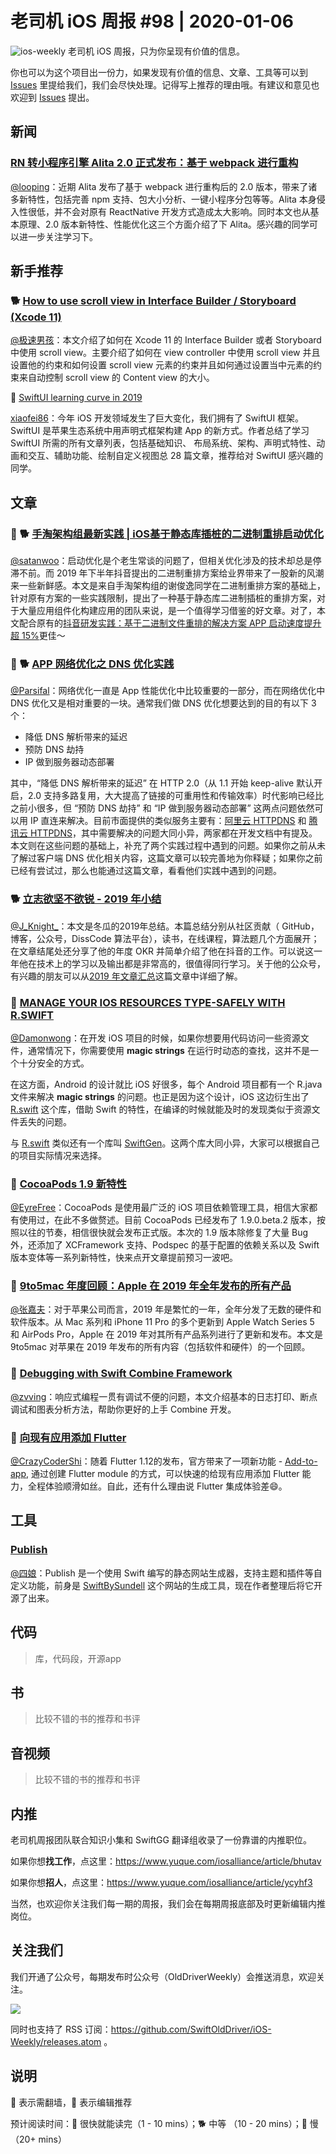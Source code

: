 # 老司机 iOS 周报 #98 | 2020-01-06

![ios-weekly](https://github.com/SwiftOldDriver/iOS-Weekly/blob/master/assets/ios-weekly.png?raw=true)
老司机 iOS 周报，只为你呈现有价值的信息。

你也可以为这个项目出一份力，如果发现有价值的信息、文章、工具等可以到 [Issues](https://github.com/SwiftOldDriver/iOS-Weekly/issues) 里提给我们，我们会尽快处理。记得写上推荐的理由哦。有建议和意见也欢迎到 [Issues](https://github.com/SwiftOldDriver/iOS-Weekly/issues) 提出。

## 新闻

### [RN 转小程序引擎 Alita 2.0 正式发布：基于 webpack 进行重构](https://mp.weixin.qq.com/s/ndr0rGmy456wUEaoOBR0_g)

[@looping](https://github.com/looping)：近期 Alita 发布了基于 webpack 进行重构后的 2.0 版本，带来了诸多新特性，包括完善 npm 支持、包大小分析、一键小程序分包等等。Alita 本身侵入性很低，并不会对原有 ReactNative 开发方式造成太大影响。同时本文也从基本原理、2.0 版本新特性、性能优化这三个方面介绍了下 Alita。感兴趣的同学可以进一步关注学习下。

## 新手推荐

### 🐕 [How to use scroll view in Interface Builder / Storyboard (Xcode 11)](https://fluffy.es/scrollview-storyboard-xcode-11/)

[@极速男孩](https://github.com/ztlyyznf001)：本文介绍了如何在 Xcode 11 的 Interface Builder 或者 Storyboard 中使用 scroll view。主要介绍了如何在 view controller 中使用 scroll view 并且设置他的约束和如何设置 scroll view 元素的约束并且如何通过设置当中元素的约束来自动控制 scroll view 的 Content view 的大小。

🐢 [SwiftUI learning curve in 2019](https://swiftwithmajid.com/2019/12/31/swiftui-learning-curve-in-2019/)

[xiaofei86](https://weibo.com/xuyafei86)：今年 iOS 开发领域发生了巨大变化，我们拥有了 SwiftUI 框架。SwiftUI 是苹果生态系统中用声明式框架构建 App 的新方式。作者总结了学习 SwiftUI 所需的所有文章列表，包括基础知识、
布局系统、架构、声明式特性、动画和交互、辅助功能、绘制自定义视图总 28 篇文章，推荐给对 SwiftUI 感兴趣的同学。

## 文章

### 🌟 🐕 [手淘架构组最新实践 | iOS基于静态库插桩的⼆进制重排启动优化](https://mp.weixin.qq.com/s/YDO0ALPQWujuLvuRWdX7dQ)

[@satanwoo](https://satanwoo.github.io)：启动优化是个老生常谈的问题了，但相关优化涉及的技术却总是停滞不前。而 2019 年下半年抖音提出的二进制重排方案给业界带来了一股新的风潮来一些新鲜感。本文是来自手淘架构组的谢俊逸同学在二进制重排方案的基础上，针对原有方案的一些实践限制，提出了一种基于静态库二进制插桩的重排方案，对于大量应用组件化构建应用的团队来说，是一个值得学习借鉴的好文章。对了，本文配合原有的[抖音研发实践：基于二进制文件重排的解决方案 APP 启动速度提升超 15%](https://mp.weixin.qq.com/s?__biz=MzI1MzYzMjE0MQ==&mid=2247485101&idx=1&sn=abbbb6da1aba37a04047fc210363bcc9&scene=21#wechat_redirect)更佳～

### 🌟 🐕 [APP 网络优化之 DNS 优化实践](https://juejin.im/post/5e0d580b5188253a5c7d12fc)

[@Parsifal](https://github.com/ParsifalC)：网络优化一直是 App 性能优化中比较重要的一部分，而在网络优化中 DNS 优化又是相对重要的一块。通常我们做 DNS 优化想要达到的目的有以下 3 个：

- 降低 DNS 解析带来的延迟
- 预防 DNS 劫持
- IP 做到服务器动态部署

其中，“降低 DNS 解析带来的延迟” 在 HTTP 2.0（从 1.1 开始 keep-alive 默认开启，2.0 支持多路复用，大大提高了链接的可重用性和传输效率）时代影响已经比之前小很多，但 “预防 DNS 劫持” 和 “IP 做到服务器动态部署” 这两点问题依然可以用 IP 直连来解决。目前市面提供的类似服务主要有：[阿里云 HTTPDNS](https://help.aliyun.com/product/30100.html?spm=a2c4g.11186623.6.540.152a7797Bj2wEU) 和 [腾讯云 HTTPDNS](https://cloud.tencent.com/product/hd)，其中需要解决的问题大同小异，两家都在开发文档中有提及。本文则在这些问题的基础上，补充了两个实践过程中遇到的问题。如果你之前从未了解过客户端 DNS 优化相关内容，这篇文章可以较完善地为你释疑；如果你之前已经有尝试过，那么也能通过这篇文章，看看他们实践中遇到的问题。

### 🐕 [立志欲坚不欲锐 - 2019 年小结](https://mp.weixin.qq.com/s/1OeqJ-JSLtIRWqP8wOZRjg)

[@J_Knight_](https://weibo.com/1929625262/profile?rightmod=1&wvr=6&mod=personinfo&is_all=1)：本文是冬瓜的2019年总结。本篇总结分别从社区贡献（ GitHub，博客，公众号，DissCode 算法平台），读书，在线课程，算法题几个方面展开；在文章结尾处还分享了他的年度 OKR 并简单介绍了他在抖音的工作。可以说这一年他在技术上的学习以及输出都是非常高的，很值得同行学习。关于他的公众号，有兴趣的朋友可以从[2019 年文章汇总](https://mp.weixin.qq.com/s/v-yB2_ArfeQAhveHXfiIYA)这篇文章中详细了解。

### 🐎 [MANAGE YOUR IOS RESOURCES TYPE-SAFELY WITH R.SWIFT](https://andreaslydemann.com/manage-your-ios-resources-type-safely-with-r-swift/)

[@Damonwong](https://github.com/Damonvvong)：在开发 iOS 项目的时候，如果你想要用代码访问一些资源文件，通常情况下，你需要使用 **magic strings** 在运行时动态的查找，这并不是一个十分安全的方式。

在这方面，Android 的设计就比 iOS 好很多，每个 Android 项目都有一个 R.java 文件来解决 **magic strings** 的问题。也正是因为这个设计，iOS 这边衍生出了 [R.swift](https://github.com/mac-cain13/R.swift) 这个库，借助 Swift 的特性，在编译的时候就能及时的发现类似于资源文件丢失的问题。

与 [R.swift](https://github.com/mac-cain13/R.swift) 类似还有一个库叫 [SwiftGen](https://github.com/SwiftGen/SwiftGen)。这两个库大同小异，大家可以根据自己的项目实际情况来选择。

### 🐎 [CocoaPods 1.9 新特性](https://mp.weixin.qq.com/s/QJfLha9GmubfHjhnzQm9Fg)

[@EyreFree](https://github.com/EyreFree)：CocoaPods 是使用最广泛的 iOS 项目依赖管理工具，相信大家都有使用过，在此不多做赘述。目前 CocoaPods 已经发布了 1.9.0.beta.2 版本，按照以往的节奏，相信很快就会发布正式版。本次的 1.9 版本除修复了大量 Bug 外，还添加了 XCFramework 支持、Podspec 的基于配置的依赖关系以及 Swift 版本变体等一系列新特性，快来点开文章提前预习一波吧。

### 🐎 [9to5mac 年度回顾：Apple 在 2019 年全年发布的所有产品](https://mp.weixin.qq.com/s/ShqUgoMpfoS9BFwBeDO2VQ)

[@张嘉夫](https://github.com/josephchang10)：对于苹果公司而言，2019 年是繁忙的一年，全年分发了无数的硬件和软件版本。从 Mac 系列和 iPhone 11 Pro 的多个更新到 Apple Watch Series 5 和 AirPods Pro，Apple 在 2019 年对其所有产品系列进行了更新和发布。本文是 9to5mac 对苹果在 2019 年发布的所有内容（包括软件和硬件）的一个回顾。

### 🐎 [Debugging with Swift Combine Framework](https://www.vadimbulavin.com/debugging-with-combine-swift-framework/)

[@zvving](https://github.com/zvving)：响应式编程一贯有调试不便的问题，本文介绍基本的日志打印、断点调试和图表分析方法，帮助你更好的上手 Combine 开发。

### 🐎 [向现有应用添加 Flutter](https://mp.weixin.qq.com/s/DckZviEm6P1cNC1oZBvXKw)

[@CrazyCoderShi](https://github.com/CrazyCoderShi)：随着 Flutter 1.12的发布，官方带来了一项新功能 - [Add-to-app](https://flutter.dev/docs/development/add-to-app), 通过创建 Flutter module 的方式，可以快速的给现有应用添加 Flutter 能力，全程体验顺滑如丝。自此，还有什么理由说 Flutter 集成体验差😄。

## 工具

### [Publish](https://github.com/johnsundell/publish)

[@四娘](https://kemchenj.github.io)：Publish 是一个使用 Swift 编写的静态网站生成器，支持主题和插件等自定义功能，前身是 [SwiftBySundell](https://swiftbysundell.com) 这个网站的生成工具，现在作者整理后将它开源了出来。

## 代码

> 库，代码段，开源app

## 书

> 比较不错的书的推荐和书评

## 音视频

> 比较不错的书的推荐和书评

## 内推

老司机周报团队联合知识小集和 SwiftGG 翻译组收录了一份靠谱的内推职位。

如果你想**找工作**，点这里：https://www.yuque.com/iosalliance/article/bhutav

如果你想**招人**，点这里：https://www.yuque.com/iosalliance/article/ycyhf3

当然，也欢迎你关注我们每一期的周报，我们会在每期周报底部及时更新编辑内推岗位。

## 关注我们

我们开通了公众号，每期发布时公众号（OldDriverWeekly）会推送消息，欢迎关注。

![](https://github.com/SwiftOldDriver/iOS-Weekly/blob/master/assets/qrcode_for_wechat.jpg?raw=true)

同时也支持了 RSS 订阅：https://github.com/SwiftOldDriver/iOS-Weekly/releases.atom 。

## 说明

🚧 表示需翻墙，🌟 表示编辑推荐

预计阅读时间：🐎 很快就能读完（1 - 10 mins）；🐕 中等 （10 - 20 mins）；🐢 慢（20+ mins）
